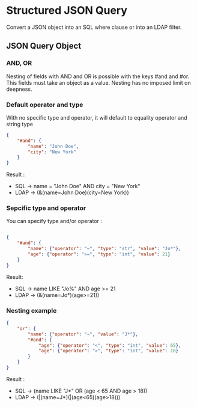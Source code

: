 # Structured JSON Query

Convert a JSON object into an SQL where clause or into an LDAP filter.

## JSON Query Object

### AND, OR

Nesting of fields with AND and OR is possible with the keys #and and #or. This
fields must take an object as a value.
Nesting has no imposed limit on deepness.

### Default operator and type

With no specific type and operator, it will default to equality operator and 
string type

```json
{
    "#and": {
        "name": "John Doe",
        "city": "New York"
    }
}

```

Result :

  * SQL ->   name = "John Doe" AND city = "New York"
  * LDAP ->  (&(name=John Doe)(city=New York)) 

### Sepcific type and operator

You can specify type and/or operator :

```json

{
    "#and": {
        "name": {"operator": "~", "type": "str", "value": "Jo*"},
        "age": {"operator": ">=", "type": "int", "value": 21}
    }
}
```

Result: 

  * SQL ->   name LIKE "Jo%" AND age >= 21
  * LDAP ->  (&(name=Jo*)(age>=21))

### Nesting example

```json
{
    "or": {
        "name": {"operator": "~", "value": "J*"},
        "#and": {
            "age": {"operator": "<", "type": "int", "value": 65},
            "age": {"operator": ">", "type": "int", "value": 18}
        }
    }
}
```

Result :

  * SQL ->   (name LIKE "J*" OR (age < 65 AND age > 18))
  * LDAP ->  (|(name=J*)(|(age<65)(age>18)))